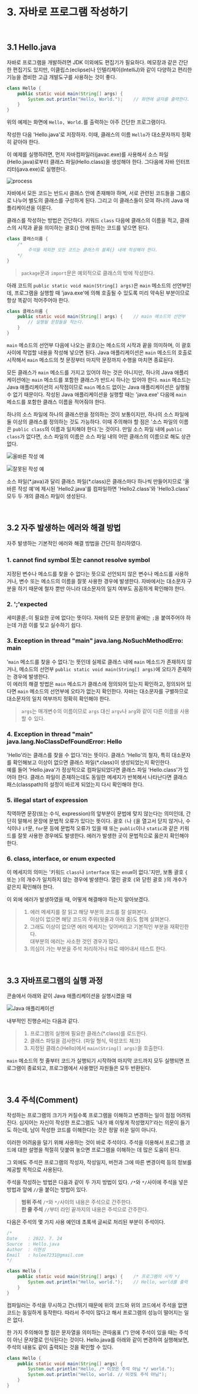 # 3. 자바로 프로그램 작성하기

</br>

## 3.1 Hello.java

자바로 프로그램을 개발하려면 JDK 이외에도 편집기가 필요하다. 메모장과 같은 간단한 편집기도 있지만, 이클립스(eclipse)나 인텔리제이(IntelliJ)와 같이 다양하고 편리한 기능을 겸비한 고급 개발도구를 사용하는 것이 좋다.

``` java
class Hello {
    public static void main(String[] args) {
        System.out.println("Hello, World.");    // 화면에 글자를 출력한다.
    }
}
```

위의 예제는 화면에 `Hello, World.`를 출력하는 아주 간단한 프로그램이다.

작성한 다음 'Hello.java'로 저장하자. 이때, 클래스의 이름 `Hello`가 대소문자까지 정확히 같아야 한다.

이 예제를 실행하려면, 먼저 자바컴파일러(javac.exe)를 사용해서 소스 파일(Hello.java)로부터 클래스 파일(Hello.class)을 생성해야 한다. 그다음에 자바 인터프리터(java.exe)로 실행한다.

![process](https://ifh.cc/g/8dZoG7.png)

자바에서 모든 코드는 반드시 클래스 안에 존재해야 하며, 서로 관련된 코드들을 그룹으로 나누어 별도의 클래스를 구성하게 된다. 그리고 이 클래스들이 모여 하나의 Java 애플리케이션을 이룬다.

클래스를 작성하는 방법은 간단하다. 키워드 `class` 다음에 클래스의 이름을 적고, 클래스의 시작과 끝을 의미하는 괄호{} 안에 원하는 코드를 넣으면 된다.

``` java
class 클래스이름 {
    /*
        주석을 제외한 모든 코드는 클래스의 블록{} 내에 작성해야 한다.
    */
}
```

> `package`문과 `import`문은 예외적으로 클래스의 밖에 작성한다.

아래 코드의 `public static void main(String[] args)`은 `main` 메소드의 선언부인데, 프로그램을 실행할 때 'java.exe'에 의해 호출될 수 있도록 미리 약속된 부분이므로 항상 똑같이 적어주어야 한다.

``` java
class 클래스이름 {
    public static void main(String[] args) {    // main 메소드의 선언부
        // 실행될 문장들을 적는다.
    }
}
```

`main` 메소드의 선언부 다음에 나오는 괄호{}는 메소드의 시작과 끝을 의미하며, 이 괄호 사이에 작업할 내용을 작성해 넣으면 된다. Java 애플리케이션은 `main` 메소드의 호출로 시작해서 `main` 메소드의 첫 문장부터 마지막 문장까지 수행을 마치면 종료된다.

모든 클래스가 `main` 메소드를 가지고 있어야 하는 것은 아니지만, 하나의 Java 애플리케이션에는 `main` 메소드를 포함한 클래스가 반드시 하나는 있어야 한다. `main` 메소드는 Java 애플리케이션의 시작점이므로 `main` 메소드 없이는 Java 애플리케이션은 실행될 수 없기 때문이다. 작성된 Java 애플리케이션을 실행할 때는 'java.exe' 다음에 `main` 메소드를 포함한 클래스 이름을 적어줘야 한다.

하나의 소스 파일에 하나의 클래스만을 정의하는 것이 보통이지만, 하나의 소스 파일에 둘 이상의 클래스를 정의하는 것도 가능하다. 이때 주의해야 할 점은 '소스 파일의 이름은 `public class`의 이름과 일치해야 한다.'는 것이다. 만일 소스 파일 내에 `public class`가 없다면, 소스 파일의 이름은 소스 파일 내의 어떤 클래스의 이름으로 해도 상관없다.

![올바른 작성 예](https://ifh.cc/g/5yL0XW.png)

![잘못된 작성 예](https://ifh.cc/g/dmf7Ka.png)

소스 파일(\*.java)과 달리 클래스 파일(\*.class)은 클래스마다 하나씩 만들어지므로 '올바른 작성 예'에 제시된 'Hello2.java'를 컴파일하면 'Hello2.class'와 'Hello3.class' 모두 두 개의 클래스 파일이 생성된다.

</br>

## 3.2 자주 발생하는 에러와 해결 방법

자주 발생하는 기본적인 에러와 해결 방법을 간단히 정리하였다.

### 1. cannot find symbol 또는 cannot resolve symbol

지정된 변수나 메소드를 찾을 수 없다는 뜻으로 선언되지 않은 변수나 메소드를 사용하거나, 변수 또는 메소드의 이름을 잘못 사용한 경우에 발생한다. 자바에서는 대소문자 구분을 하기 때문에 철자 뿐만 아니라 대소문자의 일치 여부도 꼼꼼하게 확인해야 한다.

### 2. ';'expected

세미콜론`;`이 필요한 곳에 없다는 뜻이다. 자바의 모든 문장의 끝에는 `;`을 붙여주어야 하는데 가끔 이를 잊고 실수하기 쉽다.

### 3. Exception in thread "main" java.lang.NoSuchMethodErro: main

'`main` 메소드를 찾을 수 없다.'는 뜻인데 실제로 클래스 내에 `main` 메소드가 존재하지 않거나, 메소드의 선언부 `public static void main(String[] args)`에 오타가 존재하는 경우에 발생한다.   
이 에러의 해결 방법은 `main` 메소드가 클래스에 정의되어 있는지 확인하고, 정의되어 있다면 `main` 메소드의 선언부에 오타가 없는지 확인한다. 자바는 대소문자를 구별하므로 대소문자의 일치 여부까지 정확히 확인해야 한다.

> `args`는 매개변수의 이름이므로 `args` 대신 `argv`나 `arg`와 같이 다른 이름을 사용할 수 있다.

### 4. Exception in thread "main" java.lang.NoClassDefFoundError: Hello

'Hello'라는 클래스를 찾을 수 없다.'라는 뜻이다. 클래스 'Hello'의 철자, 특히 대소문자를 확인해보고 이상이 없으면 클래스 파일(*.class)이 생성되었는지 확인한다.   
예를 들어 'Hello.java'가 정상적으로 컴파일되었다면 클래스 파일 'Hello.class'가 있어야 한다. 클래스 파일이 존재하는데도 동일한 메세지가 반복해서 나타난다면 클래스 패스(classpath)의 설정이 바르게 되었는지 다시 확인해야 한다.

### 5. illegal start of expression

직역하면 문장(또는 수식, expression)의 앞부분이 문법에 맞지 않는다는 의미인데, 간단히 말해서 문장에 문법적 오류가 있다는 뜻이다. 괄호 `(`나 `{`을 열고서 닫지 않거나, 수식이나 `if`문, `for`문 등에 문법적 오류가 있을 때 또는 `public`이나 `static`과 같은 키워드를 잘못 사용한 경우에도 발생한다. 에러가 발생한 곳이 문법적으로 옳은지 확인해야 한다.

### 6. class, interface, or enum expected
이 메세지의 의미는 '키워드 `class`나 `interface` 또는 `enum`이 없다.'지만, 보통 괄호 `{` 또는 `}`의 개수가 일치하지 않는 경우에 발생한다. 열린 괄호 `{`와 닫힌 괄호 `}`의 개수가 같은지 확인해야 한다.

이 외에 에러가 발생하였을 때, 어떻게 해결해야 하는지 알아보겠다.

> 1. 에러 메세지를 잘 읽고 해당 부분의 코드를 잘 살펴본다.   
이상이 없으면 해당 코드의 주위(윗줄과 아래 줄)도 함께 살펴본다.
> 2. 그래도 이상이 없으면 에러 메세지는 잊어버리고 기본적인 부분을 재확인한다.   
대부분의 에러는 사소한 것인 경우가 많다.
> 3. 의심이 가는 부분을 주석 처리하거나 따로 떼어내서 테스트 한다.

</br>

## 3.3 자바프로그램의 실행 과정

콘솔에서 아래와 같이 Java 애플리케이션을 실행시켰을 때

![Java 애플리케이션](https://ifh.cc/g/cDgYHt.png)

내부적인 진행순서는 다음과 같다.

> 1. 프로그램의 실행에 필요한 클래스(*.class)를 로드한다.
> 2. 클래스 파일을 검사한다. (파일 형식, 악성코드 체크)
> 3. 지정된 클래스(Hello)에서 `main(String[] args)`을 호출한다.

`main` 메소드의 첫 줄부터 코드가 실행되기 시작하여 마지막 코드까지 모두 실행되면 프로그램이 종료되고, 프로그램에서 사용했던 자원들은 모두 반환된다.

</br>

## 3.4 주석(Comment)

작성하는 프로그램의 크기가 커질수록 프로그램을 이해하고 변경하는 일이 점점 어려워진다. 심지어는 자신이 작성한 프로그램도 '내가 왜 이렇게 작성했지?'라는 의문이 들기도 하는데, 남이 작성한 코드를 이해한다는 것은 정말 쉬운 일이 아니다.

이러한 어려움을 덜기 위해 사용하는 것이 바로 주석이다. 주석을 이용해서 프로그램 코드에 대한 설명을 적절히 덧붙여 놓으면 프로그램을 이해하는 데 많은 도움이 된다.

그 외에도 주석은 프로그램의 작성자, 작성일지, 버전과 그에 따른 변경이력 등의 정보를 제공할 목적으로 사용된다.

주석을 작성하는 방법은 다음과 같이 두 가지 방법이 있다. `/*`와 `*/`사이에 주석을 넣은 방법과 앞에 `//`을 붙이는 방법이 있다.

> **범위 주석** `/*`와 `*/`사이의 내용은 주석으로 간주한다.   
**한 줄 주석** `//`부터 라인 끝까지의 내용은 주석으로 간주한다.

다음은 주석의 몇 가지 사용 예인데 초록색 글씨로 처리된 부분이 주석이다.

``` java
/*
Date    : 2022. 7. 24
Source  : Hello.java
Author  : 이현성
Email   : hslee7231@gmail.com
*/

class Hello {
    public static void main(String[] args) {    /* 프로그램의 시작 */
        System.out.println("Hello, world.");    // Hello, world를 출력
    }
}
```

컴파일러는 주석을 무시하고 건너뛰기 때문에 위의 코드와 위의 코드에서 주석을 없앤 코드는 동일하게 동작한다. 따라서 주석이 많다고 해서 프로그램의 성능이 떨어지는 일은 없다.

한 가지 주의해야 할 점은 문자열을 의미하는 큰따옴표 (") 안에 주석이 있을 때는 주석이 아닌 문자열로 인식된다는 것이다. Hello.java를 아래와 같이 변경하여 실행해보면, 주석의 내용도 같이 출력되는 것을 확인할 수 있다.

``` java
class Hello {
    public static void main(String[] args) {
        System.out.println("Hello, /* 이것은 주석 아님 */ world.");
        System.out.println("Hello, world. // 이것도 주석 아님");
    }
}
```